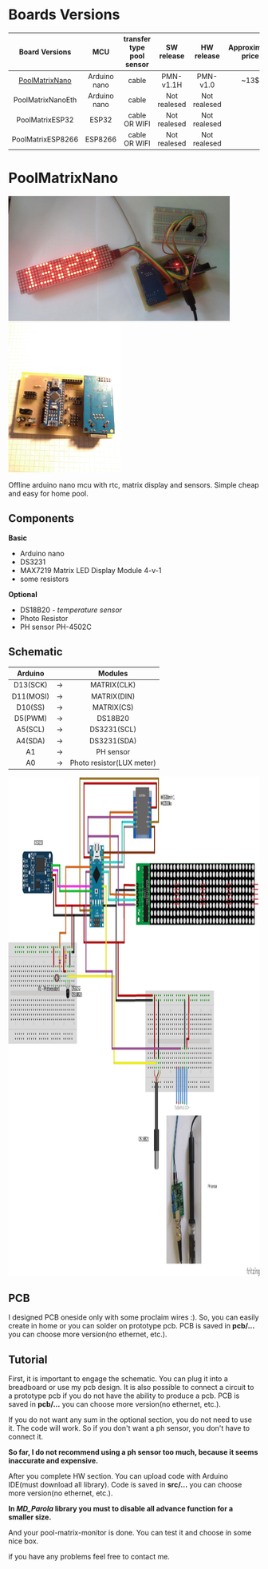 # Boards Versions
|  Board Versions  | MCU | transfer type pool sensor | SW release | HW release |  Approximate price  |
| :--------: |:---:| :-----------------------: | :--------: | :--------: | :-----------------: |
|[PoolMatrixNano](#poolmatrixnano)  | Arduino nano | cable | PMN-v1.1H | PMN-v1.0 | ~13$ |
| PoolMatrixNanoEth | Arduino nano | cable | Not realesed | Not realesed |  |
| PoolMatrixESP32 | ESP32 | cable OR WIFI | Not realesed | Not realesed |  |
| PoolMatrixESP8266 | ESP8266 | cable OR WIFI | Not realesed | Not realesed | |

# PoolMatrixNano
<img src="image/PoolmatrixPrototype.jpg" height="250" /> <img src="image/board_prototype.jpg" height="300" />

Offline arduino nano mcu with rtc, matrix display and sensors. Simple cheap and easy for home pool.

## Components
**Basic**
  * Arduino nano
  * DS3231
  * MAX7219 Matrix LED Display Module 4-v-1
  * some resistors
  
**Optional**
  * DS18B20 *- temperature sensor*
  * Photo Resistor
  * PH sensor PH-4502C 
    
## Schematic
|  Arduino  |   |  Modules  |
| :-------: |---|  :------: |
| D13(SCK) | -> |  MATRIX(CLK) |
| D11(MOSI) | -> |  MATRIX(DIN) |
| D10(SS) | -> | MATRIX(CS) |
| D5(PWM) | -> | DS18B20 |
| A5(SCL) | -> | DS3231(SCL) |
| A4(SDA) | -> | DS3231(SDA) |
| A1 | -> | PH sensor |
| A0 | -> | Photo resistor(LUX meter) |

<img src="image/pool-scheme.png" height="1000" />

## PCB
I designed PCB oneside only with some proclaim wires :). So, you can easily create in home or you can solder on prototype pcb. PCB is saved in **pcb/...** you can choose more version(no ethernet, etc.).

## Tutorial
First, it is important to engage the schematic. You can plug it into a breadboard or use my pcb design. It is also possible to connect a circuit to a prototype pcb if you do not have the ability to produce a pcb. PCB is saved in **pcb/...** you can choose more version(no ethernet, etc.).

If you do not want any sum in the optional section, you do not need to use it. The code will work. So if you don't want a ph sensor, you don't have to connect it. 

**So far, I do not recommend using a ph sensor too much, because it seems inaccurate and expensive.**

After you complete HW section. You can upload code with Arduino IDE(must download all library). Code is saved in **src/...** you can choose more version(no ethernet, etc.).

**In *MD_Parola* library you must to disable all advance function for a smaller size.**

And your pool-matrix-monitor is done. You can test it and choose in some nice box.

if you have any problems feel free to contact me.
